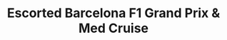 ---
category: mediterranean
title: Escorted Barcelona F1 Grand Prix & Med Cruise
class: escorted-barcelona-f1-grand-prix-and-med-cruise
cruiseline: Norwegian Cruise Line – Norwegian Epic
special-info: Free drinks, Grand Prix tickets, 2 night 4* hotel stay in Barcelona
price: 1199
nights: 9
cruise-url: http://www.planetcruise.co.uk/norwegian-cruise-line-cruises/norwegian-epic/07-May-2017/120394?referrersiteid=970
---